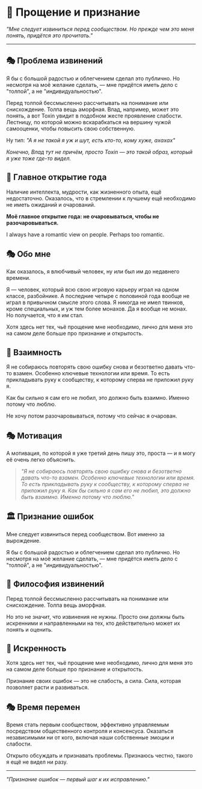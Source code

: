 # 🙏 Прощение и признание

*"Мне следует извиниться перед сообществом. Но прежде чем это меня понять, придётся это прочитать."*

---

## 🎭 Проблема извинений

Я бы с большой радостью и облегчением сделал это публично. Но несмотря на моё желание сделать, — мне придётся иметь дело с "толпой", а не "индивидуальностью".

Перед толпой бессмысленно рассчитывать на понимание или снисхождение. Толпа вещь аморфная. Влад, например, может это понять, а вот Toxin увидит в подобном жесте проявление слабости. Лестницу, по которой можно вскарабкаться на вершину чужой самооценки, чтобы повысить свою собственную.

Ну тип: *"А я не такой я уж и шут, есть кто-то, кому хуже, ахахах"*

*Конечно, Влад тут не причём, просто Toxin — это такой образ, который я уже тоже где-то видел.*

## 🧠 Главное открытие года

Наличие интеллекта, мудрости, как жизненного опыта, ещё недостаточно. Оказалось, что в стремлении к лучшему ещё необходимо не иметь ожиданий и очарований.

**Моё главное открытие года: не очаровываться, чтобы не разочаровываться.**

I always have a romantic view on people. Perhaps too romantic.

## 🎭 Обо мне

Как оказалось, я влюбчивый человек, ну или был им до недавнего времени.

Я — человек, который всю свою игровую карьеру играл на одном классе, разбойнике. А последние четыре с половиной года вообще не играл в привычном смысле этого слова. Я никогда не имел твинков, кроме специальных, и уж тем более монахов. Да я вообще не монах. Но получается, что я им стал.

Хотя здесь нет тех, чьё прощение мне необходимо, лично для меня это на самом деле больше про признание и открытость.

## 🌟 Взаимность

Я не собираюсь повторять свою ошибку снова и безответно давать что-то взамен. Особенно ключевые технологии или время. То есть прикладывать руку к сообществу, к которому сперва не приложил руку я.

Как бы сильно я сам его не любил, это должно быть взаимно. Именно потому что люблю.

Не хочу потом разочаровываться, потому что сейчас я очарован.

## 🎭 Мотивация

А мотивация, по которой я уже третий день пишу это, проста — и я могу её очень легко объяснить.

> *"Я не собираюсь повторять свою ошибку снова и безответно давать что-то взамен. Особенно ключевые технологии или время. То есть прикладывать руку к сообществу, к которому сперва не приложил руку я. Как бы сильно я сам его не любил, это должно быть взаимно. Именно потому что люблю."*

## 🏛️ Признание ошибок

Мне следует извиниться перед сообществом. Вот именно за вырождение.

Я бы с большой радостью и облегчением сделал это публично. Но несмотря на моё желание сделать, — мне придётся иметь дело с "толпой", а не "индивидуальностью".

## 🎪 Философия извинений

Перед толпой бессмысленно рассчитывать на понимание или снисхождение. Толпа вещь аморфная.

Но это не значит, что извинения не нужны. Просто они должны быть искренними и направленными на тех, кто действительно может их понять и оценить.

## 🌟 Искренность

Хотя здесь нет тех, чьё прощение мне необходимо, лично для меня это на самом деле больше про признание и открытость.

Признание своих ошибок — это не слабость, а сила. Сила, которая позволяет расти и развиваться.

## 🎭 Время перемен

Время стать первым сообществом, эффективно управляемым посредством общественного контроля и консенсуса. Оказаться независимыми ни от кого, включая наши собственные эмоции и слабости.

Открыто обсуждать и признавать проблемы. Признаюсь честно, такого я ещё не видел ни разу.

---

*"Признание ошибок — первый шаг к их исправлению."* 
